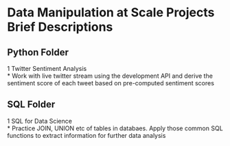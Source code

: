 # Data Manipulation at Scale Projects Brief Descriptions  
## Python Folder  
  1 Twitter Sentiment Analysis    
      * Work with live twitter stream using the development API and derive the sentiment score of each tweet based on pre-computed sentiment scores 

## SQL Folder  
  1 SQL for Data Science    
      * Practice JOIN, UNION etc of tables in databaes. Apply those common SQL functions to extract information for further data analysis 


